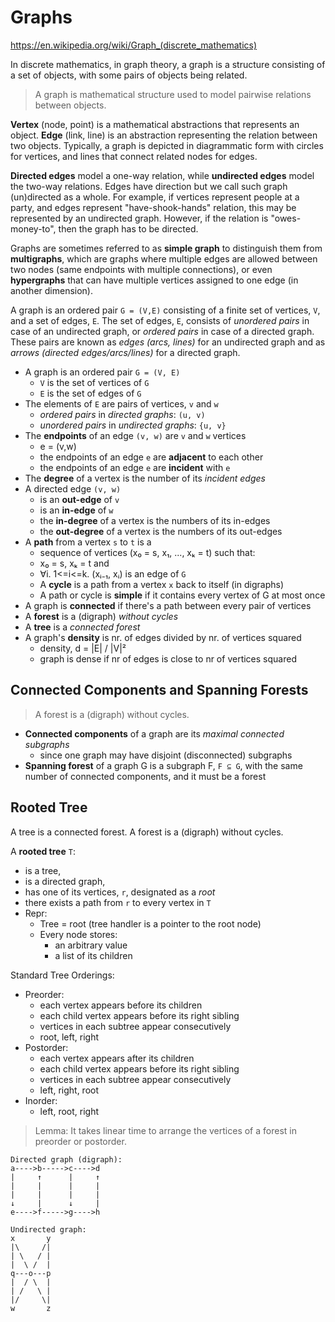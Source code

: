 # Graphs

https://en.wikipedia.org/wiki/Graph_(discrete_mathematics)

In discrete mathematics, in graph theory, a graph is a structure consisting of a set of objects, with some pairs of objects being related.

> A graph is mathematical structure used to model pairwise relations between objects.

**Vertex** (node, point) is a mathematical abstractions that represents an object. **Edge** (link, line) is an abstraction representing the relation between two objects. Typically, a graph is depicted in diagrammatic form with circles for vertices, and lines that connect related nodes for edges.

**Directed edges** model a one-way relation, while **undirected edges** model the two-way relations. Edges have direction but we call such graph (un)directed as a whole. For example, if vertices represent people at a party, and edges represent "have-shook-hands" relation, this may be represented by an undirected graph. However, if the relation is "owes-money-to", then the graph has to be directed.

Graphs are sometimes referred to as **simple graph** to distinguish them from **multigraphs**, which are graphs where multiple edges are allowed between two nodes (same endpoints with multiple connections), or even **hypergraphs** that can have multiple vertices assigned to one edge (in another dimension).

A graph is an ordered pair `G = (V,E)` consisting of a finite set of vertices, `V`, and a set of edges, `E`. The set of edges, `E`, consists of *unordered pairs* in case of an undirected graph, or *ordered pairs* in case of a directed graph. These pairs are known as *edges (arcs, lines)* for an undirected graph and as *arrows (directed edges/arcs/lines)* for a directed graph.


- A graph is an ordered pair `G = (V, E)`
  - `V` is the set of vertices of `G`
  - `E` is the set of edges of `G`
- The elements of `E` are pairs of vertices, `v` and `w`
  - *ordered pairs* in *directed graphs*: `(u, v)`
  - *unordered pairs* in *undirected graphs*: `{u, v}`
- The **endpoints** of an edge `(v, w)` are `v` and `w` vertices
  - e = (v,w)
  - the endpoints of an edge `e` are **adjacent** to each other
  - the endpoints of an edge `e` are **incident** with `e`
- The **degree** of a vertex is the number of its *incident edges*
- A directed edge `(v, w)` 
  - is an **out-edge** of `v`
  - is an **in-edge**  of `w`
  - the **in-degree** of a vertex is the numbers of its in-edges
  - the **out-degree** of a vertex is the numbers of its out-edges
- A **path** from a vertex `s` to `t` is a
  - sequence of vertices (x₀ = s, x₁, ..., xₖ = t) such that:
  - x₀ = s, xₖ = t and
  - ∀i. 1<=i<=k. (xᵢ₋₁, xᵢ) is an edge of `G`
  - A **cycle** is a path from a vertex `x` back to itself (in digraphs)
  - A path or cycle is **simple** if it contains every vertex of G at most once
- A graph is **connected** if there's a path between every pair of vertices
- A **forest** is a (digraph) *without cycles*
- A **tree** is a *connected forest*
- A graph's **density** is nr. of edges divided by nr. of vertices squared
  - density, d = |E| / |V|²
  - graph is dense if nr of edges is close to nr of vertices squared


## Connected Components and Spanning Forests

> A forest is a (digraph) without cycles.

- **Connected components** of a graph are its *maximal connected subgraphs*
  - since one graph may have disjoint (disconnected) subgraphs
- **Spanning forest** of a graph G is a subgraph F, `F ⊆ G`, 
  with the same number of connected components, and it must be a forest





## Rooted Tree

A tree is a connected forest. A forest is a (digraph) without cycles.

A **rooted tree** `T`:
- is a tree,
- is a directed graph,
- has one of its vertices, `r`, designated as a *root*
- there exists a path from `r` to every vertex in `T`
- Repr:
  - Tree = root (tree handler is a pointer to the root node)
  - Every node stores:
    - an arbitrary value
    - a list of its children

Standard Tree Orderings:
* Preorder:
  * each vertex appears before its children
  * each child vertex appears before its right sibling
  * vertices in each subtree appear consecutively
  * root, left, right 
* Postorder:
  * each vertex appears after its children
  * each child vertex appears before its right sibling
  * vertices in each subtree appear consecutively
  * left, right, root
* Inorder:
  * left, root, right


> Lemma: It takes linear time to arrange the vertices of a forest in preorder or postorder.















```
Directed graph (digraph):
a---->b----->c---->d
|     ↑      |     ↑
|     |      |     |
|     |      |     |
↓     |      ↓     |
e---->f----->g---->h

Undirected graph:
x       y
|\     /|
| \   / |
|  \ /  |
q---o---p
|  / \  |
| /   \ |
|/     \|
w       z
```
